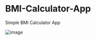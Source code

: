 # BMI-Calculator-App
Simple BMI Calculator App

![image](https://github.com/himelraju/BMI-Calculator-App/assets/82644936/63c62eec-aa43-40fd-9984-1a1391ed42c1)

